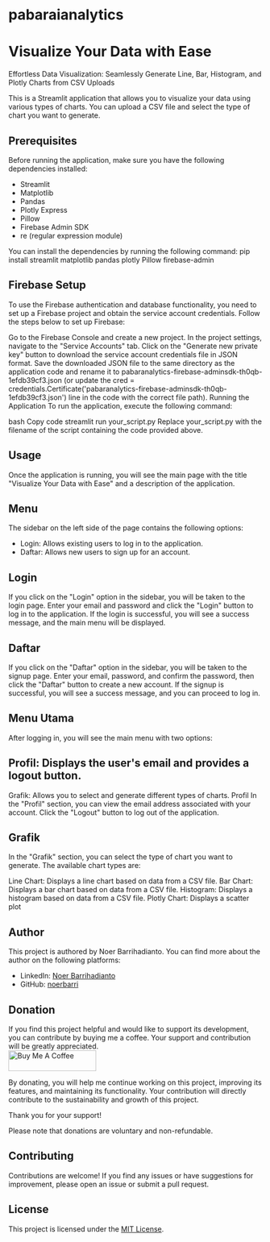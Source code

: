 # pabaraianalytics

# Visualize Your Data with Ease
Effortless Data Visualization: Seamlessly Generate Line, Bar, Histogram, and Plotly Charts from CSV Uploads

This is a Streamlit application that allows you to visualize your data using various types of charts. You can upload a CSV file and select the type of chart you want to generate.

## Prerequisites

Before running the application, make sure you have the following dependencies installed:

- Streamlit
- Matplotlib
- Pandas
- Plotly Express
- Pillow
- Firebase Admin SDK
- re (regular expression module)

You can install the dependencies by running the following command:
pip install streamlit matplotlib pandas plotly Pillow firebase-admin

 
## Firebase Setup
To use the Firebase authentication and database functionality, you need to set up a Firebase project and obtain the service account credentials. Follow the steps below to set up Firebase:

Go to the Firebase Console and create a new project.
In the project settings, navigate to the "Service Accounts" tab.
Click on the "Generate new private key" button to download the service account credentials file in JSON format.
Save the downloaded JSON file to the same directory as the application code and rename it to pabaranalytics-firebase-adminsdk-th0qb-1efdb39cf3.json (or update the cred = credentials.Certificate('pabaranalytics-firebase-adminsdk-th0qb-1efdb39cf3.json') line in the code with the correct file path).
Running the Application
To run the application, execute the following command:

bash
Copy code
streamlit run your_script.py
Replace your_script.py with the filename of the script containing the code provided above.

## Usage
Once the application is running, you will see the main page with the title "Visualize Your Data with Ease" and a description of the application.

## Menu
The sidebar on the left side of the page contains the following options:

- Login: Allows existing users to log in to the application.
- Daftar: Allows new users to sign up for an account.

## Login
If you click on the "Login" option in the sidebar, you will be taken to the login page. Enter your email and password and click the "Login" button to log in to the application. If the login is successful, you will see a success message, and the main menu will be displayed.

## Daftar
If you click on the "Daftar" option in the sidebar, you will be taken to the signup page. Enter your email, password, and confirm the password, then click the "Daftar" button to create a new account. If the signup is successful, you will see a success message, and you can proceed to log in.

## Menu Utama
After logging in, you will see the main menu with two options:

## Profil: Displays the user's email and provides a logout button.
Grafik: Allows you to select and generate different types of charts.
Profil
In the "Profil" section, you can view the email address associated with your account. Click the "Logout" button to log out of the application.

## Grafik
In the "Grafik" section, you can select the type of chart you want to generate. The available chart types are:

Line Chart: Displays a line chart based on data from a CSV file.
Bar Chart: Displays a bar chart based on data from a CSV file.
Histogram: Displays a histogram based on data from a CSV file.
Plotly Chart: Displays a scatter plot

## Author

This project is authored by Noer Barrihadianto. You can find more about the author on the following platforms:

- LinkedIn: [Noer Barrihadianto](https://www.linkedin.com/in/noerbarry/)
- GitHub: [noerbarri](https://github.com/noerbarry)

## Donation
If you find this project helpful and would like to support its development, you can contribute by buying me a coffee. Your support and contribution will be greatly appreciated.
<br>
<a href="https://www.buymeacoffee.com/noerbarry" target="_blank"><img src="https://cdn.buymeacoffee.com/buttons/default-orange.png" alt="Buy Me A Coffee" height="41" width="174"></a>

By donating, you will help me continue working on this project, improving its features, and maintaining its functionality. Your contribution will directly contribute to the sustainability and growth of this project.

Thank you for your support!

Please note that donations are voluntary and non-refundable.


## Contributing

Contributions are welcome! If you find any issues or have suggestions for improvement, please open an issue or submit a pull request.

## License

This project is licensed under the [MIT License](LICENSE).
